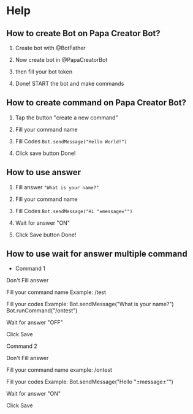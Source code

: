 # Help


## How to create Bot on Papa Creator Bot?
1. Create bot with @BotFather

2. Now create bot in @PapaCreatorBot

3. then fill your bot token

4. Done! START the bot and make commands

## How to create command on Papa Creator Bot?

1. Tap the button "create a new command"
 
2. Fill your command name

3. Fill Codes 
`Bot.sendMessage("Hello World!")`
5. Click save button Done!

## How to use answer

1. Fill answer
`"What is your name?"`

2. Fill your command name

3. Fill Codes 
`Bot.sendMessage("Hi "±message±"")`
4. Wait for answer "ON"

5. Click Save button Done!

## How to use wait for answer multiple command

* Command 1

Don't Fill answer

Fill your command name Example: /test

Fill your codes Example: Bot.sendMessage("What is your name?") Bot.runCommand("/ontest")

Wait for answer "OFF"

Click Save

Command 2

Don't Fill answer

Fill your command name example: /ontest

Fill your codes Example: Bot.sendMessage("Hello "±message±"")

Wait for answer "ON"

Click Save
